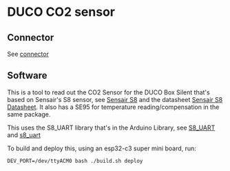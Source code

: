 # DUCO CO2 sensor

## Connector

See [connector](https://github.com/CowboyTim/home-iot/blob/main/duco-co2/kicad/duco_co2.svg)

## Software

This is a tool to read out the CO2 Sensor for the DUCO Box Silent that's based
on Sensair's S8 sensor, see [Sensair
S8](https://senseair.com/product/senseair-s8-residential/) and the datasheet
[Sensair S8
Datasheet](https://rmtplusstoragesenseair.blob.core.windows.net/docs/publicerat/PSP126.pdf).
It also has a SE95 for temperature reading/compensation in the same package.

This uses the S8\_UART library that's in the Arduino Library, see
[S8_UART](https://github.com/jcomas/S8_UART) and
[s8_uart](https://www.arduino.cc/reference/en/libraries/s8_uart/)

To build and deploy this, using an esp32-c3 super mini board, run:
```
DEV_PORT=/dev/ttyACM0 bash ./build.sh deploy
```

